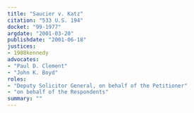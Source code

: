 ```yaml
---
title: "Saucier v. Katz"
citation: "533 U.S. 194"
docket: "99-1977"
argdate: "2001-03-20"
publishdate: "2001-06-18"
justices:
- 1988kennedy
advocates:
- "Paul D. Clement"
- "John K. Boyd"
roles:
- "Deputy Solicitor General, on behalf of the Petitioner"
- "on behalf of the Respondents"
summary: ""
---
```


